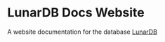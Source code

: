 # LunarDB Docs Website

A website documentation for the database [LunarDB](https://github.com/Kazooki123/lunardb)
